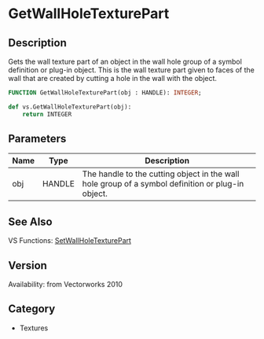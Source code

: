# GetWallHoleTexturePart

## Description
Gets the wall texture part of an object in the wall hole group of a symbol definition or plug-in object.  This is the wall texture part given to faces of the wall that are created by cutting a hole in the wall with the object.

```pascal
FUNCTION GetWallHoleTexturePart(obj : HANDLE): INTEGER;
```

```python
def vs.GetWallHoleTexturePart(obj):
    return INTEGER
```

## Parameters
|Name|Type|Description|
|---|---|---|
|obj|HANDLE|The handle to the cutting object in the wall hole group of a symbol definition or plug-in object.|

## See Also
VS Functions:
[SetWallHoleTexturePart](SetWallHoleTexturePart.md)

## Version
Availability: from Vectorworks 2010

## Category
* Textures

